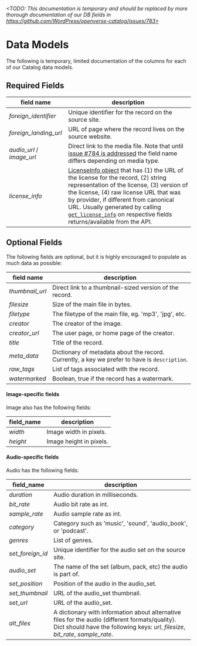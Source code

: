 _<TODO: This documentation is temporary and should be replaced by more thorough
documentation of our DB fields in
https://github.com/WordPress/openverse-catalog/issues/783>_

# Data Models

The following is temporary, limited documentation of the columns for each of our
Catalog data models.

## Required Fields

| field name                | description                                                                                                                                                                                                                                                                                                                                                                                                                                                                                                                                                                                                                                |
| ------------------------- | ------------------------------------------------------------------------------------------------------------------------------------------------------------------------------------------------------------------------------------------------------------------------------------------------------------------------------------------------------------------------------------------------------------------------------------------------------------------------------------------------------------------------------------------------------------------------------------------------------------------------------------------ |
| _foreign_identifier_      | Unique identifier for the record on the source site.                                                                                                                                                                                                                                                                                                                                                                                                                                                                                                                                                                                       |
| _foreign_landing_url_     | URL of page where the record lives on the source website.                                                                                                                                                                                                                                                                                                                                                                                                                                                                                                                                                                                  |
| _audio_url_ / _image_url_ | Direct link to the media file. Note that until [issue #784 is addressed](https://github.com/WordPress/openverse-catalog/issues/784) the field name differs depending on media type.                                                                                                                                                                                                                                                                                                                                                                                                                                                        |
| _license_info_            | [LicenseInfo object](https://github.com/WordPress/openverse-catalog/blob/8423590fd86a0a3272ca91bc11f2f37979048181/openverse_catalog/dags/common/licenses/licenses.py#L25) that has (1) the URL of the license for the record, (2) string representation of the license, (3) version of the license, (4) raw license URL that was by provider, if different from canonical URL. Usually generated by calling [`get_license_info`](https://github.com/WordPress/openverse-catalog/blob/8423590fd86a0a3272ca91bc11f2f37979048181/openverse_catalog/dags/common/licenses/licenses.py#L29) on respective fields returns/available from the API. |

## Optional Fields

The following fields are optional, but it is highly encouraged to populate as
much data as possible:

| field name      | description                                                                                   |
| --------------- | --------------------------------------------------------------------------------------------- |
| _thumbnail_url_ | Direct link to a thumbnail-sized version of the record.                                       |
| _filesize_      | Size of the main file in bytes.                                                               |
| _filetype_      | The filetype of the main file, eg. 'mp3', 'jpg', etc.                                         |
| _creator_       | The creator of the image.                                                                     |
| _creator_url_   | The user page, or home page of the creator.                                                   |
| _title_         | Title of the record.                                                                          |
| _meta_data_     | Dictionary of metadata about the record. Currently, a key we prefer to have is `description`. |
| _raw_tags_      | List of tags associated with the record.                                                      |
| _watermarked_   | Boolean, true if the record has a watermark.                                                  |

#### Image-specific fields

Image also has the following fields:

| field_name | description             |
| ---------- | ----------------------- |
| _width_    | Image width in pixels.  |
| _height_   | Image height in pixels. |

#### Audio-specific fields

Audio has the following fields:

| field_name       | description                                                                                                                                                                         |
| ---------------- | ----------------------------------------------------------------------------------------------------------------------------------------------------------------------------------- |
| _duration_       | Audio duration in milliseconds.                                                                                                                                                     |
| _bit_rate_       | Audio bit rate as int.                                                                                                                                                              |
| _sample_rate_    | Audio sample rate as int.                                                                                                                                                           |
| _category_       | Category such as 'music', 'sound', 'audio_book', or 'podcast'.                                                                                                                      |
| _genres_         | List of genres.                                                                                                                                                                     |
| _set_foreign_id_ | Unique identifier for the audio set on the source site.                                                                                                                             |
| _audio_set_      | The name of the set (album, pack, etc) the audio is part of.                                                                                                                        |
| _set_position_   | Position of the audio in the audio_set.                                                                                                                                             |
| _set_thumbnail_  | URL of the audio_set thumbnail.                                                                                                                                                     |
| _set_url_        | URL of the audio_set.                                                                                                                                                               |
| _alt_files_      | A dictionary with information about alternative files for the audio (different formats/quality). Dict should have the following keys: _url_, _filesize_, _bit_rate_, _sample_rate_. |
